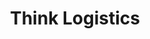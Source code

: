 ---
layout: work_post
title: Think Logistics
type: Responsive Custom WordPress Theme
permalink: /work/think-logistics.html
teaser: work/think.png
---